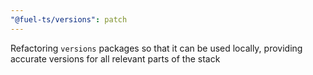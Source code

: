 ```yaml
---
"@fuel-ts/versions": patch
---
```


Refactoring `versions` packages so that it can be used locally, providing accurate versions for all relevant parts of the stack
